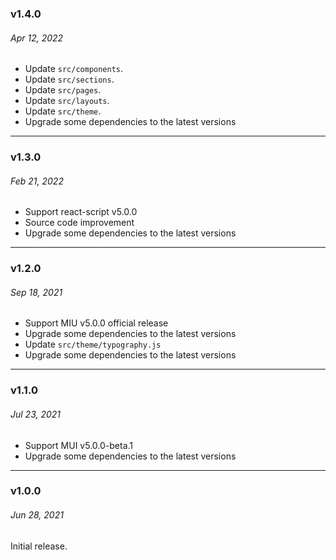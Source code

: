 ### v1.4.0

###### Apr 12, 2022

- Update `src/components`.
- Update `src/sections`.
- Update `src/pages`.
- Update `src/layouts`.
- Update `src/theme`.
- Upgrade some dependencies to the latest versions

---

### v1.3.0

###### Feb 21, 2022

- Support react-script v5.0.0
- Source code improvement
- Upgrade some dependencies to the latest versions

---

### v1.2.0

###### Sep 18, 2021

- Support MIU v5.0.0 official release
- Upgrade some dependencies to the latest versions
- Update `src/theme/typography.js`
- Upgrade some dependencies to the latest versions

---

### v1.1.0

###### Jul 23, 2021

- Support MUI v5.0.0-beta.1
- Upgrade some dependencies to the latest versions

---

### v1.0.0

###### Jun 28, 2021

Initial release.
